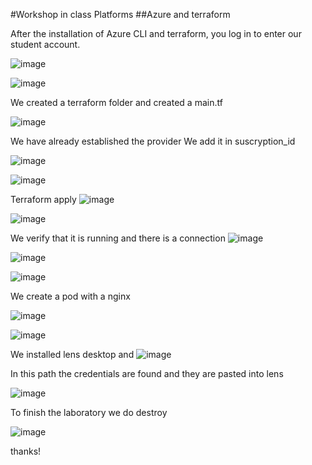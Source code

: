 #Workshop in class Platforms 
##Azure and terraform 

After the installation of Azure CLI and terraform, you log in to enter our student account. 

![image](https://github.com/user-attachments/assets/778b6881-2568-4713-8c94-58bf48cca8ab)

![image](https://github.com/user-attachments/assets/72a8c0c2-8163-4345-82dc-511d842e4c25)


We created a terraform folder and created a main.tf 

![image](https://github.com/user-attachments/assets/c09f6e04-88be-41ae-bd39-a87b79aafcdf)


We have already established the provider 
We add it in suscryption_id

![image](https://github.com/user-attachments/assets/d52c9681-d135-45d2-bc49-38b9a8764e1e)

![image](https://github.com/user-attachments/assets/5eb89859-7fd0-4111-99c5-e2d6edb45dcf)

Terraform apply
![image](https://github.com/user-attachments/assets/9a53f7ae-845a-45e0-a0db-704b75ef3126)

![image](https://github.com/user-attachments/assets/c2613462-9017-4c1f-a509-27ce82b22853)

We verify that it is running and there is a connection 
![image](https://github.com/user-attachments/assets/51926faf-a5e2-49e9-993c-14059ac3db3b)

![image](https://github.com/user-attachments/assets/1b21ad66-6724-404f-b5c4-6d6c746eaea8)

![image](https://github.com/user-attachments/assets/23ca8f86-d6a9-4aa0-bfa4-1574bb743b37)

We create a pod with a nginx 

![image](https://github.com/user-attachments/assets/f5adf57f-cf6d-4815-90a7-41d1cbfef81d)

![image](https://github.com/user-attachments/assets/0c7d4338-97e0-4eea-a3f1-4a2b4a9923d5)

We installed lens desktop and 
![image](https://github.com/user-attachments/assets/9739669c-75ae-43d6-acb0-0614c788ae5d)

In this path the credentials are found and they are pasted into lens 

![image](https://github.com/user-attachments/assets/66a77d94-0e5c-488a-b768-b64803cb2c91)

To finish the laboratory we do destroy

![image](https://github.com/user-attachments/assets/beb61182-1470-4aad-94bf-4483794b7c9b)

thanks!



















